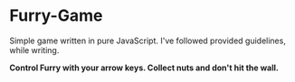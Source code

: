 # Furry-Game

<a href="https://malwina89.github.io/Furry-Game/"></a>

Simple game written in pure JavaScript. I've followed provided guidelines, while writing.

<strong>Control Furry with your arrow keys. Collect nuts and don't hit the wall.</strong>
